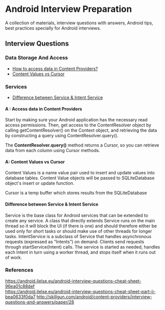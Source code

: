 # Android Interview Preparation

A collection of materials, interview questions with answers, Android tips, best practices specially for Android interviews.

## Interview Questions

### Data Storage And Access
* [How to access data in Content Providers?](#cp1)
* [Content Values vs Cursor](#cp2)

### Services
* [Difference between Service & Intent Service](#sc1)


#### <a name="cp1"></a> A : Access data in Content Providers
Start by making sure your Android application has the necessary read access permissions. Then, get access to the ContentResolver object by calling getContentResolver() on the Context object, and retrieving the data by constructing a query using ContentResolver.query().

The **ContentResolver.query()** method returns a Cursor, so you can retrieve data from each column using Cursor methods.

#### <a name="cp2"></a> A: Content Values vs Cursor
Content Values is a name value pair used to insert and update values into database tables. Content Value objects will be passed to SQLiteDatabase object's insert or update function. 

Cursor is a temp buffer which stores results from the SQLiteDatabase

#### <a name="sc1"></a> Difference between Service & Intent Service
Service is the base class for Android services that can be extended to create any service. A class that directly extends Service runs on the main thread so it will block the UI (if there is one) and should therefore either be used only for short tasks or should make use of other threads for longer tasks.
IntentService is a subclass of Service that handles asynchronous requests (expressed as “Intents”) on demand. Clients send requests through startService(Intent) calls. The service is started as needed, handles each Intent in turn using a worker thread, and stops itself when it runs out of work.

### References
https://android.jlelse.eu/android-interview-questions-cheat-sheet-96ea01c88def<br>
https://android.jlelse.eu/android-interview-questions-cheat-sheet-part-ii-bea0633f0da7
http://skillgun.com/android/content-providers/interview-questions-and-answers/paper/28
